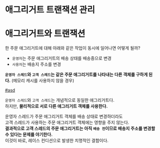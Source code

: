 애그리거트 트랜잭션 관리
==========================
# 애그리거트와 트랜잭션  
한 주문 애그리거트에 대해 아래와 같은 작업이 동시에 일어나면 어떻게 될까?   
  
* `운영자`는 주문 애그리거트의 배송 상태를 배송중으로 변경                  
* `사용자`는 배송지 주소를 변경                  

**`운영자 스레드`와 `고객 스레드`는 같은 주문 애그리거트를 나타내는 다른 객체를 구하게 된다.** (메모리 캐시를 사용하지 않을 경우)    

[#asd](#)    
  
`운영자 스레드`와 `고객 스레드`는 개념적으로 동일한 애그리거트다.            
하지만, **물리적으로 서로 다른 애그리거트 객체를 사용한다.**          
              
운영자 스레드가 주문 애그리거트 객체를 배송 상태로 변경하더라도              
고객 스레드가 사용하는 주문 애그리거트 객체에는 영향을 주지 않는다.                    
**결과적으로 고객 스레드의 주문 애그리거트는 아직 `배송 전`이므로 배송지 주소를 변경할 수 있다는 문제를 야기한다.**               
이것이 바로, 레이스 컨디션으로 발생한 치명적인 결함이다.       









      
 
 
 





